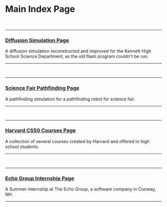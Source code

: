 # Main Index Page

<br>

---

### [Diffusion Simulation Page](diffusion)

A diffusion simulation reconstructed and improved for the Kennett High School Science Department, as the old flash program couldn't be run.

---

<br>

---

### [Science Fair Pathfinding Page](pathfinding)

A pathfinding simulation for a pathfinding robot for science fair. 

---

<br>

---

### [Harvard CS50 Courses Page](cs50)

A collection of several courses created by Harvard and offered to high school students.

---

<br>

---

### [Echo Group Internship Page](internship)

A Summer internship at The Echo Group, a software company in Conway, NH.

---